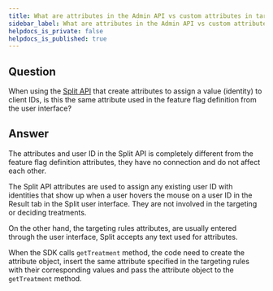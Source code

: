 ```yaml
---
title: What are attributes in the Admin API vs custom attributes in targeting rules?
sidebar_label: What are attributes in the Admin API vs custom attributes in targeting rules?
helpdocs_is_private: false
helpdocs_is_published: true
---
```


<p>
  <button hidden style={{borderRadius:'8px', border:'1px', fontFamily:'Courier New', fontWeight:'800', textAlign:'left'}}> help.split.io link: https://help.split.io/hc/en-us/articles/360016744791-What-are-attributes-in-the-Admin-API-vs-custom-attributes-in-targeting-rules <br /> ✘ images still hosted on help.split.io </button>
</p>

## Question

When using the [Split API](https://docs.split.io/reference#identities-overview) that create attributes to assign a value (identity) to client IDs, is this the same attribute used in the feature flag definition from the user interface?

## Answer

The attributes and user ID in the Split API is completely different from the feature flag definition attributes, they have no connection and do not affect each other.

The Split API attributes are used to assign any existing user ID with identities that show up when a user hovers the mouse on a user ID in the Result tab in the Split user interface. They are not involved in the targeting or deciding treatments.

On the other hand, the targeting rules attributes, are usually entered through the user interface, Split accepts any text used for attributes.

When the SDK calls `getTreatment` method, the code need to create the attribute object, insert the same attribute specified in the targeting rules with their corresponding values and pass the attribute object to the `getTreatment` method.